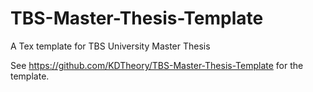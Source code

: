 # TBS-Master-Thesis-Template
A Tex template for TBS University Master Thesis

See https://github.com/KDTheory/TBS-Master-Thesis-Template for the template.
